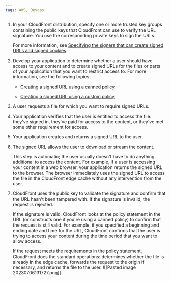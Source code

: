 ```yaml
---
tags: AWS, Devops
---
```

1. In your CloudFront distribution, specify one or more trusted key groups containing the public keys that CloudFront can use to verify the URL signature. You use the corresponding private keys to sign the URLs.
    
    For more information, see [Specifying the signers that can create signed URLs and signed cookies](https://docs.aws.amazon.com/AmazonCloudFront/latest/DeveloperGuide/private-content-trusted-signers.html).
    
2. Develop your application to determine whether a user should have access to your content and to create signed URLs for the files or parts of your application that you want to restrict access to. For more information, see the following topics:
    
    - [Creating a signed URL using a canned policy](https://docs.aws.amazon.com/AmazonCloudFront/latest/DeveloperGuide/private-content-creating-signed-url-canned-policy.html)
        
    - [Creating a signed URL using a custom policy](https://docs.aws.amazon.com/AmazonCloudFront/latest/DeveloperGuide/private-content-creating-signed-url-custom-policy.html)
        
    
3. A user requests a file for which you want to require signed URLs.
    
4. Your application verifies that the user is entitled to access the file: they've signed in, they've paid for access to the content, or they've met some other requirement for access.
    
5. Your application creates and returns a signed URL to the user.
    
6. The signed URL allows the user to download or stream the content.
    
    This step is automatic; the user usually doesn't have to do anything additional to access the content. For example, if a user is accessing your content in a web browser, your application returns the signed URL to the browser. The browser immediately uses the signed URL to access the file in the CloudFront edge cache without any intervention from the user.
    
7. CloudFront uses the public key to validate the signature and confirm that the URL hasn't been tampered with. If the signature is invalid, the request is rejected.
    
    If the signature is valid, CloudFront looks at the policy statement in the URL (or constructs one if you're using a canned policy) to confirm that the request is still valid. For example, if you specified a beginning and ending date and time for the URL, CloudFront confirms that the user is trying to access your content during the time period that you want to allow access.
    
    If the request meets the requirements in the policy statement, CloudFront does the standard operations: determines whether the file is already in the edge cache, forwards the request to the origin if necessary, and returns the file to the user.
![[Pasted image 20230706131727.png]]